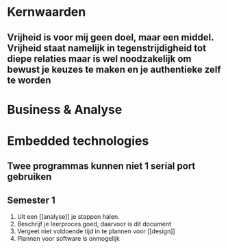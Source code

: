 # Kernwaarden
## Vrijheid is voor mij geen doel, maar een middel. Vrijheid staat namelijk in tegenstrijdigheid tot diepe relaties maar is wel noodzakelijk om bewust je keuzes te maken en je authentieke zelf te worden

# Business & Analyse

# Embedded technologies
## Twee programmas kunnen niet 1 serial port gebruiken


## Semester 1
1. Uit een [[analyse]] je stappen halen.
2. Beschrijf je leerproces goed, daarvoor is dit document
3. Vergeet niet voldoende tijd in te plannen voor [[design]]
4. Plannen voor software is onmogelijk